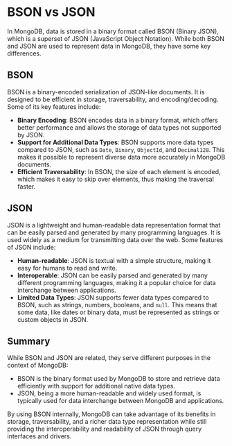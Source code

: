 # BSON vs JSON

In MongoDB, data is stored in a binary format called BSON (Binary JSON), which is a superset of JSON (JavaScript Object Notation). While both BSON and JSON are used to represent data in MongoDB, they have some key differences.

## BSON

BSON is a binary-encoded serialization of JSON-like documents. It is designed to be efficient in storage, traversability, and encoding/decoding. Some of its key features include:

- **Binary Encoding**: BSON encodes data in a binary format, which offers better performance and allows the storage of data types not supported by JSON.
- **Support for Additional Data Types**: BSON supports more data types compared to JSON, such as `Date`, `Binary`, `ObjectId`, and `Decimal128`. This makes it possible to represent diverse data more accurately in MongoDB documents.
- **Efficient Traversability**: In BSON, the size of each element is encoded, which makes it easy to skip over elements, thus making the traversal faster.

## JSON

JSON is a lightweight and human-readable data representation format that can be easily parsed and generated by many programming languages. It is used widely as a medium for transmitting data over the web. Some features of JSON include:

- **Human-readable**: JSON is textual with a simple structure, making it easy for humans to read and write.
- **Interoperable**: JSON can be easily parsed and generated by many different programming languages, making it a popular choice for data interchange between applications.
- **Limited Data Types**: JSON supports fewer data types compared to BSON, such as strings, numbers, booleans, and `null`. This means that some data, like dates or binary data, must be represented as strings or custom objects in JSON.

## Summary

While BSON and JSON are related, they serve different purposes in the context of MongoDB:

- BSON is the binary format used by MongoDB to store and retrieve data efficiently with support for additional native data types.
- JSON, being a more human-readable and widely used format, is typically used for data interchange between MongoDB and applications.

By using BSON internally, MongoDB can take advantage of its benefits in storage, traversability, and a richer data type representation while still providing the interoperability and readability of JSON through query interfaces and drivers.
